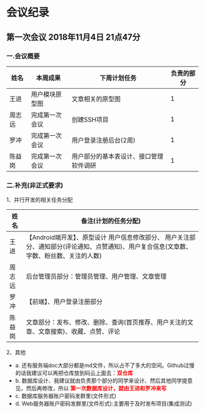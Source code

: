# 会议纪录


## 第一次会议 2018年11月4日 21点47分

### 一.会议概要
| 姓名  | 本周成果    | 下周计划任务              | 负责的部分 |
|-----|---------|---------------------|-------|
| 王进  | 用户模块原型图 | 文章相关的原型图            | 1     |
| 周志远 | 完成第一次会议 | 创建SSH项目             | 1     |
| 罗冲  | 完成第一次会议 | 用户登录注册后台(2周)        | 1     |
| 陈益岗 | 完成第一次会议 | 用户部分的基本表设计、接口管理软件调研 | 1     |


### 二.补充(非正式要求)
1、并行开发的相关任务分配


|姓名| 备注(计划的任务分配)   |                               
|---------------------------|----------------------------------------------|
| 王进                        | 【Android端开发】、原型设计 用户信息修改部分、 用户关注部分、通知部分(评论通知、点赞通知)、用户复合信息(文章数、字数、粉丝数、关注的人数) 
| 周志远                       | 后台管理员部分：管理员管理、用户管理、文章管理                      |
| 罗冲| 【前端】、用户登录注册部分                                |
| 陈益岗                       | 文章部分：发布、修改、删除、查询(首页推荐、用户关注的文章、文章搜索)、收藏、点赞、评论 |

2、其他
+ a. 还有服务端doc大部分都是md文件，所以占不了多大的空间。Github过慢的话我建议可以再把仓库放到码云上面去：**<font color=red>双仓库</font>**<br>			
+ b. 数据库设计、我建议就由负责那个部分的同学来设计、然后其他同学提意见，然后再修改，所以 **<font color=red>第一次数据库设计，就由王进和罗冲来写</font>** <br>			
+ c. 数据库服务器账户密码发群里(文件形式)<br>			
+ d.  Web服务器账户密码发群里(文件形式):主要用于及时发布项目(集成测试)<br>			

